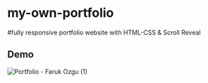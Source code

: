 # my-own-portfolio

#fully responsive portfolio website with HTML-CSS & Scroll Reveal

## Demo
![Portfolio - Faruk Ozgu (1)](https://user-images.githubusercontent.com/101663533/190454443-0a3a648d-9f33-46e8-a75c-291cdc6614a3.gif)
